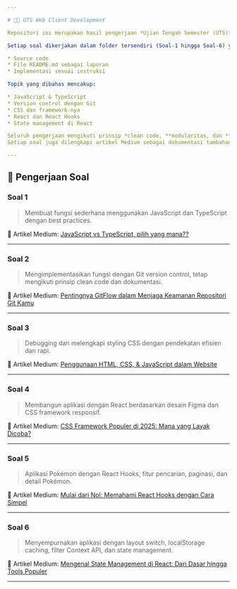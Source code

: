 ```yaml
---

# 🧑‍💻 UTS Web Client Development

Repositori ini merupakan hasil pengerjaan *Ujian Tengah Semester (UTS)* mata kuliah *Web Client Development* tahun 2025. Ujian ini bersifat praktik dan terdiri dari enam proyek/tugas yang telah diselesaikan sesuai ketentuan.

Setiap soal dikerjakan dalam folder tersendiri (Soal-1 hingga Soal-6) yang berisi:

* Source code
* File README.md sebagai laporan
* Implementasi sesuai instruksi

Topik yang dibahas mencakup:

* JavaScript & TypeScript
* Version control dengan Git
* CSS dan framework-nya
* React dan React Hooks
* State management di React

Seluruh pengerjaan mengikuti prinsip *clean code, **modularitas, dan **desain responsif*.
Setiap soal juga dilengkapi artikel Medium sebagai dokumentasi tambahan dan refleksi proses.

---
```


## 📂 Pengerjaan Soal

### Soal 1

> Membuat fungsi sederhana menggunakan JavaScript dan TypeScript dengan best practices.

📄 Artikel Medium: [JavaScript vs TypeScript, pilih yang mana??](https://medium.com/@putraliadli/java-script-vs-typescript-pilih-yang-mana-db21bd4442b9)

---

### Soal 2

> Mengimplementasikan fungsi dengan Git version control, tetap mengikuti prinsip clean code dan dokumentasi.

📄 Artikel Medium: [Pentingnya GitFlow dalam Menjaga Keamanan Repositori Git Kamu](https://medium.com/@putraliadli/pentingnya-gitflow-dalam-menjaga-keamanan-repositori-git-kamu-9f241fc3127c)

---

### Soal 3

> Debugging dan melengkapi styling CSS dengan pendekatan efisien dan rapi.

📄 Artikel Medium: [Penggunaan HTML, CSS, & JavaScript dalam Website](https://medium.com/@putraliadli/penggunaan-html-css-javascript-dalam-website-341d27698173)

---

### Soal 4

> Membangun aplikasi dengan React berdasarkan desain Figma dan CSS framework responsif.

📄 Artikel Medium: [CSS Framework Populer di 2025: Mana yang Layak Dicoba?](https://medium.com/@putraliadli/css-framework-populer-di-2025-mana-yang-layak-dicoba-ee5aadc959cd)

---

### Soal 5

> Aplikasi Pokémon dengan React Hooks, fitur pencarian, paginasi, dan detail Pokémon.

📄 Artikel Medium: [Mulai dari Nol: Memahami React Hooks dengan Cara Simpel](https://medium.com/@putraliadli/mulai-dari-nol-memahami-react-hooks-dengan-cara-simpel-98626b6cc7a2)

---

### Soal 6

> Menyempurnakan aplikasi dengan layout switch, localStorage caching, filter Context API, dan state management.

📄 Artikel Medium: [Mengenal State Management di React: Dari Dasar hingga Tools Populer](https://medium.com/@putraliadli/mengenal-state-management-di-react-dari-dasar-hingga-tools-populer-ff70d4d18314)

---
